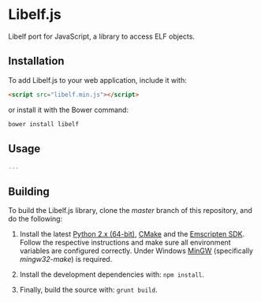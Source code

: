 Libelf.js
=========

Libelf port for JavaScript, a library to access ELF objects.

## Installation
To add Libelf.js to your web application, include it with:
```html
<script src="libelf.min.js"></script>
```
or install it with the Bower command:
```bash
bower install libelf
```

## Usage                                                      
```javascript
...
```

## Building
To build the Libelf.js library, clone the *master* branch of this repository, and do the following:

1. Install the latest [Python 2.x (64-bit)](https://www.python.org/downloads/), [CMake](http://www.cmake.org/download/) and the [Emscripten SDK](http://kripken.github.io/emscripten-site/docs/getting_started/downloads.html). Follow the respective instructions and make sure all environment variables are configured correctly. Under Windows [MinGW](http://www.mingw.org/) (specifically *mingw32-make*) is required.

2. Install the development dependencies with: `npm install`.

3. Finally, build the source with: `grunt build`.
